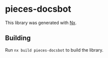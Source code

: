 # pieces-docsbot

This library was generated with [Nx](https://nx.dev).

## Building

Run `nx build pieces-docsbot` to build the library.
